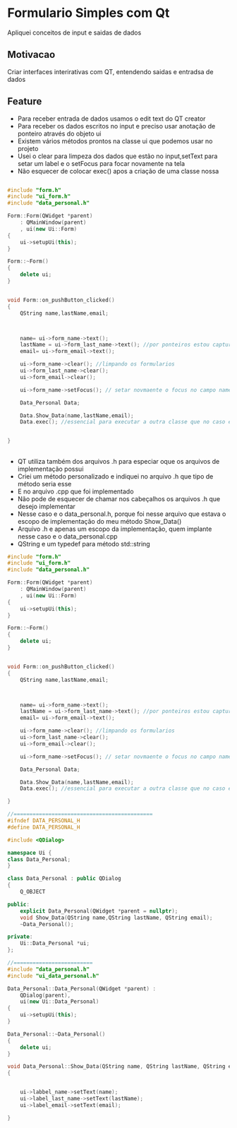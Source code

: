 # Formulario Simples com Qt
Apliquei conceitos de input e saidas de dados

## Motivacao
Criar interfaces interirativas com QT, entendendo saidas e entradsa de dados


## Feature
- Para receber entrada de dados usamos o edit text do QT creator
- Para receber os dados escritos no input e preciso usar anotação de ponteiro através do objeto ui
- Existem vários métodos prontos na classe ui que podemos usar no projeto
- Usei o clear para limpeza dos dados que estão no input,setText para setar um label e o setFocus para focar novamente na tela
- Não esquecer de colocar exec() apos a criação de uma classe nossa

``` c++

#include "form.h"
#include "ui_form.h"
#include "data_personal.h"

Form::Form(QWidget *parent)
    : QMainWindow(parent)
    , ui(new Ui::Form)
{
    ui->setupUi(this);
}

Form::~Form()
{
    delete ui;
}


void Form::on_pushButton_clicked()
{
    QString name,lastName,email;



    name= ui->form_name->text();
    lastName = ui->form_last_name->text(); //por ponteiros estou capturando os membros dessa winodw
    email= ui->form_email->text();

    ui->form_name->clear(); //limpando os formularios
    ui->form_last_name->clear();
    ui->form_email->clear();

    ui->form_name->setFocus(); // setar novmaente o focus no campo name

    Data_Personal Data;

    Data.Show_Data(name,lastName,email);
    Data.exec(); //essencial para executar a outra classe que no caso e o Data;


}
```

##


- QT utiliza também dos arquivos .h para especiar oque os arquivos de implementação possui
- Criei um método personalizado e indiquei no arquivo .h que tipo de método seria esse 
- E no arquivo .cpp que foi implementado
- Não pode de esquecer de chamar nos cabeçalhos os arquivos .h que desejo implementar
- Nesse caso e o data_personal.h, porque foi nesse arquivo que estava o escopo de implementação do meu método Show_Data()
- Arquivo .h e apenas um escopo da implementação, quem implante nesse caso e o data_personal.cpp
- QString e um typedef para método std::string


``` c++
#include "form.h"
#include "ui_form.h"
#include "data_personal.h"

Form::Form(QWidget *parent)
    : QMainWindow(parent)
    , ui(new Ui::Form)
{
    ui->setupUi(this);
}

Form::~Form()
{
    delete ui;
}


void Form::on_pushButton_clicked()
{
    QString name,lastName,email;



    name= ui->form_name->text();
    lastName = ui->form_last_name->text(); //por ponteiros estou capturando os membros dessa winodw
    email= ui->form_email->text();

    ui->form_name->clear(); //limpando os formularios
    ui->form_last_name->clear();
    ui->form_email->clear();

    ui->form_name->setFocus(); // setar novmaente o focus no campo name

    Data_Personal Data;

    Data.Show_Data(name,lastName,email);
    Data.exec(); //essencial para executar a outra classe que no caso e o Data;

}

//============================================
#ifndef DATA_PERSONAL_H
#define DATA_PERSONAL_H

#include <QDialog>

namespace Ui {
class Data_Personal;
}

class Data_Personal : public QDialog
{
    Q_OBJECT

public:
    explicit Data_Personal(QWidget *parent = nullptr);
    void Show_Data(QString name,QString lastName, QString email);
    ~Data_Personal();

private:
    Ui::Data_Personal *ui;
};

//=========================
#include "data_personal.h"
#include "ui_data_personal.h"

Data_Personal::Data_Personal(QWidget *parent) :
    QDialog(parent),
    ui(new Ui::Data_Personal)
{
    ui->setupUi(this);
}

Data_Personal::~Data_Personal()
{
    delete ui;
}

void Data_Personal::Show_Data(QString name, QString lastName, QString email)
{


    ui->labbel_name->setText(name);
    ui->label_last_name->setText(lastName);
    ui->label_email->setText(email);

}
``` 


